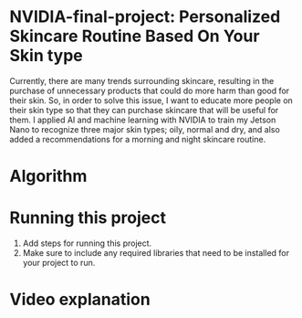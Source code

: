 # NVIDIA-final-project: Personalized Skincare Routine Based On Your Skin type

Currently, there are many trends surrounding skincare, resulting in the purchase of unnecessary products that could do more harm than good for their skin. So, in order to solve this issue, I want to educate more people on their skin type so that they can purchase skincare that will be useful for them. I applied AI and machine learning with NVIDIA to train my Jetson Nano to recognize three major skin types; oily, normal and dry, and also added a recommendations for a morning and night skincare routine. 

# Algorithm


# Running this project

1. Add steps for running this project.
2. Make sure to include any required libraries that need to be installed for your project to run.

# Video explanation
